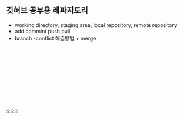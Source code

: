 ## 깃허브 공부용 레파지토리

- working directory, staging area, local repository, remote repository
- add commint push pull
- branch
-conflict 해결방법 + merge

<code>
<!DOCTYPE html>
<html lang="en">
  <head>
    <meta charset="UTF-8" />
    <meta http-equiv="X-UA-Compatible" content="IE=edge" />
    <meta name="viewport" content="width=device-width, initial-scale=1.0" />
    <title>나는 다른 사용자이다.</title>
  </head>
  <body>
    <p>오오오</p>
  </body>
</html>
</code>